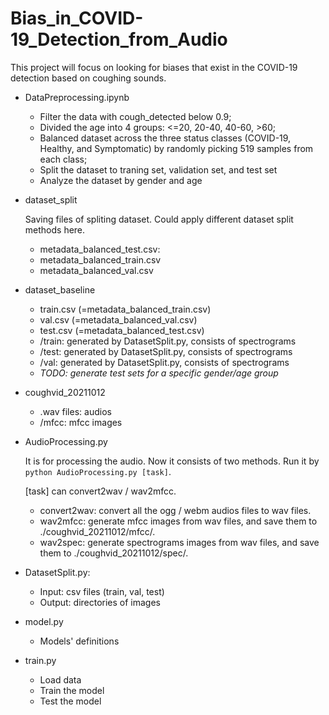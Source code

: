 # Bias_in_COVID-19_Detection_from_Audio
This project will focus on looking for biases that exist in the COVID-19 detection based on coughing sounds.



* DataPreprocessing.ipynb

  * Filter the data with cough_detected below 0.9;
  * Divided the age into 4 groups: <=20, 20-40, 40-60, >60;
  * Balanced dataset across the three status classes (COVID-19, Healthy, and Symptomatic) by randomly picking 519 samples from each class;
  * Split the dataset to traning set, validation set, and test set
  * Analyze the dataset by gender and age

* dataset_split

  Saving files of spliting dataset. Could apply different dataset split methods here.

  * metadata_balanced_test.csv: 
  * metadata_balanced_train.csv
  * metadata_balanced_val.csv

* dataset_baseline 

  * train.csv (=metadata_balanced_train.csv)
  * val.csv (=metadata_balanced_val.csv)
  * test.csv (=metadata_balanced_test.csv)
  * /train: generated by DatasetSplit.py, consists of spectrograms
  * /test: generated by DatasetSplit.py, consists of spectrograms
  * /val: generated by DatasetSplit.py, consists of spectrograms
  * *TODO: generate test sets for a specific gender/age group*

* coughvid_20211012

  * .wav files: audios
  * /mfcc: mfcc images

* AudioProcessing.py

  It is for processing the audio. Now it consists of two methods. Run it by `python AudioProcessing.py [task]`.

  [task] can convert2wav / wav2mfcc.

  * convert2wav: convert all the ogg / webm audios files to wav files.
  * wav2mfcc: generate mfcc images from wav files, and save them to ./coughvid_20211012/mfcc/.
  * wav2spec: generate spectrograms images from wav files, and save them to ./coughvid_20211012/spec/.

* DatasetSplit.py:

  * Input: csv files (train, val, test)
  * Output: directories of images

* model.py

  * Models' definitions

* train.py

  * Load data
  * Train the model
  * Test the model
